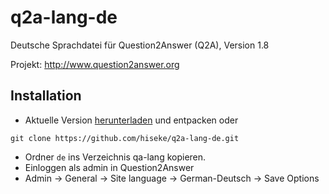 # q2a-lang-de
Deutsche Sprachdatei für Question2Answer (Q2A), Version 1.8

Projekt: http://www.question2answer.org

## Installation

* Aktuelle Version [herunterladen](https://github.com/hiseke/q2a-lang-de/archive/master.zip) und entpacken oder

```git clone https://github.com/hiseke/q2a-lang-de.git``` 
 
* Ordner ```de``` ins Verzeichnis qa-lang kopieren.
* Einloggen als admin in Question2Answer
* Admin -> General -> Site language -> German-Deutsch -> Save Options
